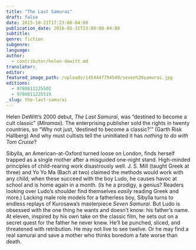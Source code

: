 ```yaml
---
title: "The Last Samurai"
draft: false
date: 2015-10-21T17:23:00-04:00
publication_date: 2016-05-31T23:00:00-04:00
subtitle:
genre: fiction
subgenre:
language:
author:
  - contributor/helen-dewitt.md
translator:
editor:
featured_image_path: /uploads/1454447794549/seven%20samurai.jpg
editions:
  - 9780811225502
  - 9780811225519
_slug: the-last-samurai
---
```


Helen DeWitt’s 2000 debut, _The Last Samurai_, was “destined to become a cult classic” (_Miramax_). The enterprising publisher sold the rights in twenty countries, so “Why not just, ‘destined to become a classic?’” (Garth Risk Hallberg) And why must cultists tell the uninitiated it has _nothing to do with Tom Cruise_?

Sibylla, an American-at-Oxford turned loose on London, finds herself trapped as a single mother after a misguided one-night stand. High-minded principles of child-rearing work disastrously well. J. S. Mill (taught Greek at three) and Yo Yo Ma (Bach at two) claimed the methods would work with any child; when these succeed with the boy Ludo, he causes havoc at school and is home again in a month. (_Is_ he a prodigy, a genius? Readers looking over Ludo’s shoulder find themselves _easily_ reading Greek and more.) Lacking male role models for a fatherless boy, Sibylla turns to endless replays of Kurosawa’s masterpiece _Seven Samurai_. But Ludo is obsessed with the one thing he wants and doesn’t know: his father’s name. At eleven, inspired by his own take on the classic film, he sets out on a secret quest for the father he never knew. He’ll be punched, sliced, and threatened with retribution. He may not live to see twelve. Or he may find a real samurai and save a mother who thinks boredom a fate worse than death.


